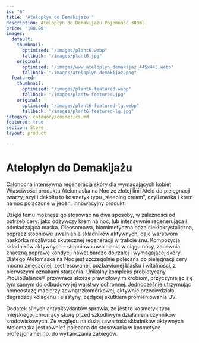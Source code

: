 ```yaml
---
id: "6"
title: 'Atelopłyn do Demakijażu '
description: Atelopłyn do Demakijażu Pojemność 300ml.
price: '100.00'
images:
  default:
    thumbnail:
      optimized: "/images/plant6.webp"
      fallback: "/images/plant6.jpg"
    original:
      optimized: "/images/www_ateloplyn_demakijaz_445x445.webp"
      fallback: "/images/ateloplyn_demakijaz.png"
  featured:
    thumbnail:
      optimized: "/images/plant6-featured.webp"
      fallback: "/images/plant6-featured.jpg"
    original:
      optimized: "/images/plant6-featured-lg.webp"
      fallback: "/images/plant6-featured-lg.jpg"
category: category/cosmetics.md
featured: true
section: Store
layout: product

---
```

# Atelopłyn do Demakijażu

Całonocna intensywna regeneracja skóry dla wymagających kobiet Właściwości produktu Atelomaska na Noc ze złotej linii Atelo do pielęgnacji twarzy, szyi i dekoltu to kosmetyk typu „sleeping cream”, czyli maska i krem na noc połączone w jeden, innowacyjny produkt. 

Dzięki temu możnesz go stosować na dwa sposoby, w zależności od potrzeb cery: jako odżywczy krem na noc, lub intensywnie regenerująca i odmładzająca maska. Oleosomowa, biomimetyczna baza ciekłokrystaliczna, poprzez stopniowe uwalnianie składników aktywnych, daje warstwom naskórka możliwość skutecznej regeneracji w trakcie snu. Kompozycja składników aktywnych – stopniowo uwalniania w ciągu nocy, zapewnia znaczną poprawę kondycji nawet bardzo dojrzałej i wymagającej skóry. Dlatego Atelomaska na Noc jest szczególnie polecana do pielęgnacji cery mocno zmęczonej, zestresowanej, pozbawionej blasku i witalności, z pierwszymi oznakami starzenia. Unikalny kompleks probiotyczny ProBioBalance® przywraca skórze prawidłowy mikrobiom, przyczyniając się tym samym do odbudowy jej warstwy ochronnej. Jednocześnie utrzymując homeostazę macierzy zewnątrzkomórkowej, aktywnie przeciwdziała degradacji kolagenu i elastyny, będącej skutkiem promieniowania UV. 

Dodatek silnych antyoksydantów sprawia, że jest to kosmetyk typu miejskiego, chroniący skórę przed szkodliwym działaniem czynników środowiskowych. Ze względu na dużą zawartość składników aktywnych Atelomaska jest również polecana do stosowania w kosmetyce profesjonalnej np. do wykańczania zabiegów.